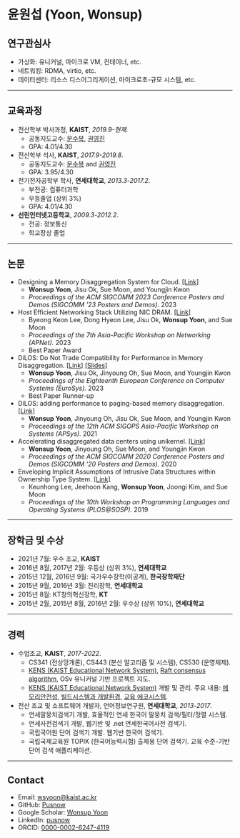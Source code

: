 # 윤원섭 (Yoon, Wonsup)

## 연구관심사

- 가상화: 유니커널, 마이크로 VM, 컨테이너, etc.
- 네트워킹: RDMA, virtio, etc.
- 데이터센터: 리소스 디스어그리게이션, 마이크로초-규모 시스템, etc.

---

## 교육과정

<div class="avoid-page-break-inside-ul normal-print-a">

- 전산학부 박사과정, **KAIST**, *2019.9-현재*.
  - 공동지도교수: [문수복](https://an.kaist.ac.kr/~sbmoon/), [권영진](https://sites.google.com/view/yjkwon/home)
  - GPA: 4.01/4.30
- 전산학부 석사, **KAIST**, *2017.9-2019.8*.
  - 공동지도교수: [문수복](https://an.kaist.ac.kr/~sbmoon/) and [권영진](https://sites.google.com/view/yjkwon/home)
  - GPA: 3.95/4.30
- 전기전자공학부 학사, **연세대학교**, *2013.3-2017.2*.
  - 부전공: 컴퓨터과학
  - 우등졸업 (상위 3%)
  - GPA: 4.01/4.30
- **선린인터넷고등학교**, *2009.3-2012.2*.
  - 전공: 정보통신
  - 학교장상 졸업

</div>

---

## 논문

<div class="avoid-page-break-inside-ul no-print-a">

<!-- pusnow publication start -->
- Designing a Memory Disaggregation System for Cloud. [[Link]](https://www.pusnow.com/publication/dmdsc-sigcommposter23/)
  - **Wonsup Yoon**, Jisu Ok, Sue Moon, and Youngjin Kwon
  - *Proceedings of the ACM SIGCOMM 2023 Conference Posters and Demos (SIGCOMM '23 Posters and Demos).* 2023
- Host Efficient Networking Stack Utilizing NIC DRAM. [[Link]](https://www.pusnow.com/publication/hens-apnet23/)
  - Byeong Keon Lee, Dong Hyeon Lee, Jisu Ok, **Wonsup Yoon**, and Sue Moon
  - *Proceedings of the 7th Asia-Pacific Workshop on Networking (APNet).* 2023
  - Best Paper Award
- DiLOS: Do Not Trade Compatibility for Performance in Memory Disaggregation. [[Link]](https://www.pusnow.com/publication/dilos-eurosys23/) [[Slides]](https://wsyo.one/dilos/slides)
  - **Wonsup Yoon**, Jisu Ok, Jinyoung Oh, Sue Moon, and Youngjin Kwon
  - *Proceedings of the Eighteenth European Conference on Computer Systems (EuroSys).* 2023
  - Best Paper Runner-up
- DiLOS: adding performance to paging-based memory disaggregation. [[Link]](https://www.pusnow.com/publication/dilos-apsys21/)
  - **Wonsup Yoon**, Jinyoung Oh, Jisu Ok, Sue Moon, and Youngjin Kwon
  - *Proceedings of the 12th ACM SIGOPS Asia-Pacific Workshop on Systems (APSys).* 2021
- Accelerating disaggregated data centers using unikernel. [[Link]](https://www.pusnow.com/publication/dilos-sigcommposter20/)
  - **Wonsup Yoon**, Jinyoung Oh, Sue Moon, and Youngjin Kwon
  - *Proceedings of the ACM SIGCOMM 2020 Conference Posters and Demos (SIGCOMM '20 Posters and Demos).* 2020
- Enveloping Implicit Assumptions of Intrusive Data Structures within Ownership Type System. [[Link]](https://www.pusnow.com/publication/rust-intrusive-plos19/)
  - Keunhong Lee, Jeehoon Kang, **Wonsup Yoon**, Joongi Kim, and Sue Moon
  - *Proceedings of the 10th Workshop on Programming Languages and Operating Systems (PLOS@SOSP).* 2019
<!-- pusnow publication end -->

</div>

---

## 장학금 및 수상

- 2021년 7월: 우수 조교, **KAIST**
- 2016년 8월, 2017년 2월: 우등상 (상위 3%), **연세대학교**
- 2015년 12월, 2016년 9월: 국가우수장학(이공계), **한국장학재단**
- 2015년 9월, 2016년 3월: 진리장학, **연세대학교**
- 2015년 8월: KT창의혁신장학, **KT**
- 2015년 2월, 2015년 8월, 2016년 2월: 우수상 (상위 10%), **연세대학교**

---

## 경력

<div class="normal-print-a">

- 수업조교, **KAIST**, *2017-2022*.
  - CS341 (전상망개론),  CS443 (분산 알고리즘 및 시스템), CS530 (운영체제).
  - [KENS (KAIST Educational Network System)](https://github.com/ANLAB-KAIST/KENSv3), [Raft consensus algorithm](https://an.kaist.ac.kr/courses/2018/cs443/lab/lab-raft.html), OSv 유니커널 기반 프로젝트 지도.
  - [KENS (KAIST Educational Network System)](https://github.com/ANLAB-KAIST/KENSv3) 개발 및 관리. 주요 내용: [메모리안전성](https://pusnow.com/note/kens-renewal-part1/), [빌드시스템과 개발환경](https://pusnow.com/note/kens-renewal-part2/), [교육 에코시스템](https://pusnow.com/note/kens-renewal-part3/).
- 전산 조교 및 소프트웨어 개발자, 언어정보연구원, **연세대학교**, *2013-2017*.
  - 연세말뭉치검색기 개발, 효율적인 연세 한국어 말뭉치 검색/필터/정렬 시스템.
  - 연세사전검색기 개발, 웹기반 및 .net 연세한국어사전 검색기.
  - 국립국어원 단어 검색기 개발. 웹기반 한국어 검색기.
  - 국립국제교육원 TOPIK (한국어능력시험) 출제용 단어 검색기. 교육 수준-기반 단어 검색 애플리케이션.
  
</div>

---

<div class="avoid-page-break-inside normal-print-a">

## Contact

- Email: [wsyoon@kaist.ac.kr](mailto:wsyoon@kaist.ac.kr)
- GitHub: [Pusnow](https://github.com/Pusnow)
- Google Scholar: [Wonsup Yoon](https://scholar.google.com/citations?user=QXsLShMAAAAJ)
- LinkedIn: [pusnow](https://www.linkedin.com/in/pusnow/)
- ORCID: [0000-0002-6247-4119](https://orcid.org/0000-0002-6247-4119)

</div>
